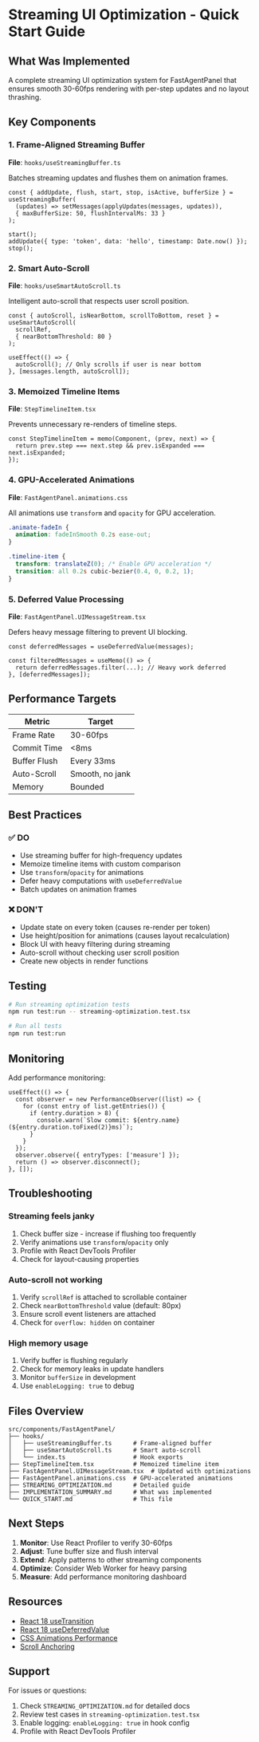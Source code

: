 # Streaming UI Optimization - Quick Start Guide

## What Was Implemented

A complete streaming UI optimization system for FastAgentPanel that ensures smooth 30-60fps rendering with per-step updates and no layout thrashing.

## Key Components

### 1. Frame-Aligned Streaming Buffer
**File**: `hooks/useStreamingBuffer.ts`

Batches streaming updates and flushes them on animation frames.

```tsx
const { addUpdate, flush, start, stop, isActive, bufferSize } = useStreamingBuffer(
  (updates) => setMessages(applyUpdates(messages, updates)),
  { maxBufferSize: 50, flushIntervalMs: 33 }
);

start();
addUpdate({ type: 'token', data: 'hello', timestamp: Date.now() });
stop();
```

### 2. Smart Auto-Scroll
**File**: `hooks/useSmartAutoScroll.ts`

Intelligent auto-scroll that respects user scroll position.

```tsx
const { autoScroll, isNearBottom, scrollToBottom, reset } = useSmartAutoScroll(
  scrollRef,
  { nearBottomThreshold: 80 }
);

useEffect(() => {
  autoScroll(); // Only scrolls if user is near bottom
}, [messages.length, autoScroll]);
```

### 3. Memoized Timeline Items
**File**: `StepTimelineItem.tsx`

Prevents unnecessary re-renders of timeline steps.

```tsx
const StepTimelineItem = memo(Component, (prev, next) => {
  return prev.step === next.step && prev.isExpanded === next.isExpanded;
});
```

### 4. GPU-Accelerated Animations
**File**: `FastAgentPanel.animations.css`

All animations use `transform` and `opacity` for GPU acceleration.

```css
.animate-fadeIn {
  animation: fadeInSmooth 0.2s ease-out;
}

.timeline-item {
  transform: translateZ(0); /* Enable GPU acceleration */
  transition: all 0.2s cubic-bezier(0.4, 0, 0.2, 1);
}
```

### 5. Deferred Value Processing
**File**: `FastAgentPanel.UIMessageStream.tsx`

Defers heavy message filtering to prevent UI blocking.

```tsx
const deferredMessages = useDeferredValue(messages);

const filteredMessages = useMemo(() => {
  return deferredMessages.filter(...); // Heavy work deferred
}, [deferredMessages]);
```

## Performance Targets

| Metric | Target |
|--------|--------|
| Frame Rate | 30-60fps |
| Commit Time | <8ms |
| Buffer Flush | Every 33ms |
| Auto-Scroll | Smooth, no jank |
| Memory | Bounded |

## Best Practices

### ✅ DO

- Use streaming buffer for high-frequency updates
- Memoize timeline items with custom comparison
- Use `transform`/`opacity` for animations
- Defer heavy computations with `useDeferredValue`
- Batch updates on animation frames

### ❌ DON'T

- Update state on every token (causes re-render per token)
- Use height/position for animations (causes layout recalculation)
- Block UI with heavy filtering during streaming
- Auto-scroll without checking user scroll position
- Create new objects in render functions

## Testing

```bash
# Run streaming optimization tests
npm run test:run -- streaming-optimization.test.tsx

# Run all tests
npm run test:run
```

## Monitoring

Add performance monitoring:

```tsx
useEffect(() => {
  const observer = new PerformanceObserver((list) => {
    for (const entry of list.getEntries()) {
      if (entry.duration > 8) {
        console.warn(`Slow commit: ${entry.name} (${entry.duration.toFixed(2)}ms)`);
      }
    }
  });
  observer.observe({ entryTypes: ['measure'] });
  return () => observer.disconnect();
}, []);
```

## Troubleshooting

### Streaming feels janky
1. Check buffer size - increase if flushing too frequently
2. Verify animations use `transform`/`opacity` only
3. Profile with React DevTools Profiler
4. Check for layout-causing properties

### Auto-scroll not working
1. Verify `scrollRef` is attached to scrollable container
2. Check `nearBottomThreshold` value (default: 80px)
3. Ensure scroll event listeners are attached
4. Check for `overflow: hidden` on container

### High memory usage
1. Verify buffer is flushing regularly
2. Check for memory leaks in update handlers
3. Monitor `bufferSize` in development
4. Use `enableLogging: true` to debug

## Files Overview

```
src/components/FastAgentPanel/
├── hooks/
│   ├── useStreamingBuffer.ts      # Frame-aligned buffer
│   ├── useSmartAutoScroll.ts      # Smart auto-scroll
│   └── index.ts                   # Hook exports
├── StepTimelineItem.tsx           # Memoized timeline item
├── FastAgentPanel.UIMessageStream.tsx  # Updated with optimizations
├── FastAgentPanel.animations.css  # GPU-accelerated animations
├── STREAMING_OPTIMIZATION.md      # Detailed guide
├── IMPLEMENTATION_SUMMARY.md      # What was implemented
└── QUICK_START.md                 # This file
```

## Next Steps

1. **Monitor**: Use React Profiler to verify 30-60fps
2. **Adjust**: Tune buffer size and flush interval
3. **Extend**: Apply patterns to other streaming components
4. **Optimize**: Consider Web Worker for heavy parsing
5. **Measure**: Add performance monitoring dashboard

## Resources

- [React 18 useTransition](https://react.dev/reference/react/useTransition)
- [React 18 useDeferredValue](https://react.dev/reference/react/useDeferredValue)
- [CSS Animations Performance](https://web.dev/animations-guide/)
- [Scroll Anchoring](https://developer.mozilla.org/en-US/docs/Web/CSS/overflow-anchor)

## Support

For issues or questions:
1. Check `STREAMING_OPTIMIZATION.md` for detailed docs
2. Review test cases in `streaming-optimization.test.tsx`
3. Enable logging: `enableLogging: true` in hook config
4. Profile with React DevTools Profiler

